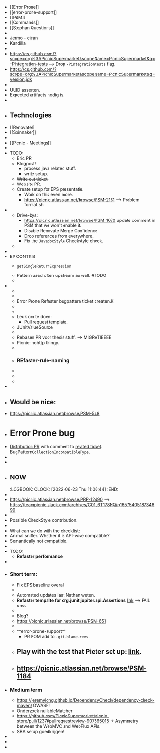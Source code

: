 - [[Error Prone]]
- [[error-prone-support]]
- [[PSM]]
- [[Commands]]
- [[Stephan Questions]]
-
- Jermo - clean
- Kandilla
-
- https://cs.github.com/?scope=org%3APicnicSupermarket&scopeName=PicnicSupermarket&q=-Pintegration-tests --> Drop `-Pintegrationtests` flag.
- https://cs.github.com/?scope=org%3APicnicSupermarket&scopeName=PicnicSupermarket&q=version.jdk
-
- UUID asserten.
- Expected artifacts nodig is.
-
- ## Technologies
- [[Renovate]]
- [[Spinnaker]]
-
- [[Picnic - Meetings]]
-
- TODO:
	- Eric PR
	- Blogpost!
		- process java related stuff.
		- write setup.
	- ~~Write out ticket.~~
	- Website PR.
	- Create setup for EPS presentatie.
		- Work on this even more.
		- https://picnic.atlassian.net/browse/PSM-2161 --> Problem format.sh
-
	- Drive-bys:
		- https://picnic.atlassian.net/browse/PSM-1670 update comment in PSM that we won't enable it.
		- Disable Renovate Merge Confidence
		- Drop <Travis CI> references from everywhere.
		- Fix the `JavadocStyle` Checkstyle check.
	-
-
- EP CONTRIB
	- ```
	  getSingleReturnExpression
	  ```
	- Pattern used often upstream as well. #TODO
	-
-
	-
	-
	- Error Prone Refaster bugpattern ticket createn.K
	-
	-
	- Leuk om te doen:
		- Pull request template.
	- JUnitValueSource
	-
	- Rebasen PR voor thesis stuff. --> MIGRATIEEEE
	- Picnic: nohttp thingy.
	-
	- ### REfaster-rule-naming
	-
	-
	-
-
- ## Would be nice:
- https://picnic.atlassian.net/browse/PSM-548
- # Error Prone bug
- [Distribution PR](https://github.com/PicnicSupermarket/picnic-tote-allocation/pull/465#issuecomment-1187679023) with comment to [related ticket](https://picnic.atlassian.net/browse/DIST-1755). BugPattern`CollectionIncompatibleType`.
-
-
- ## NOW
  :LOGBOOK:
  CLOCK: [2022-06-23 Thu 11:06:44]
  :END:
-
- https://picnic.atlassian.net/browse/PRP-12490 --> https://teampicnic.slack.com/archives/C01L6T178NQ/p1657540518734699
-
- Possible CheckStyle contribution.
-
- What can we do with the checklist:
- Animal sniffer. Whether it is API-wise compatible?
- Semantically not compatible.
-
- TODO:
	- **Refaster performance**
-
- ### Short term:
	- Fix EPS baseline overal.
	-
	- Automated updates laat Nathan weten.
	- **Refaster tempalte for org\.junit\.jupiter\.api\.Assertions** [link](https://github.com/PicnicSupermarket/picnic-java-support-modules/pull/1859/files#r857280411) --> FAIL one.
	-
	- Blog?
	- https://picnic.atlassian.net/browse/PSM-651
	- <property name="illegalClasses" value="org\.junit\.jupiter\.api\.Assertions(\..*?)?">
	  <!-- Instead, please use
	  `org.assertj.core.api.Assertions`. -->
	  </property>
	- ^^error-prone-support^^
		- PR POM add to `.git-blame-revs`.
	- Play with the test that Pieter set up: [link](https://teampicnic.slack.com/archives/C032Z3L4FNF/p1648228345478959).
		-
	- https://picnic.atlassian.net/browse/PSM-1184
		-
- ### Medium term
	- https://jeremylong.github.io/DependencyCheck/dependency-check-maven/ OWASP!
	- Onderzoek nullableMatcher
	- https://github.com/PicnicSupermarket/picnic-store/pull/1237#pullrequestreview-907565015 -> Asymmetry between the WebMVC and WebFlux APIs.
	- SBA setup goedkrijgen!
-
-
-